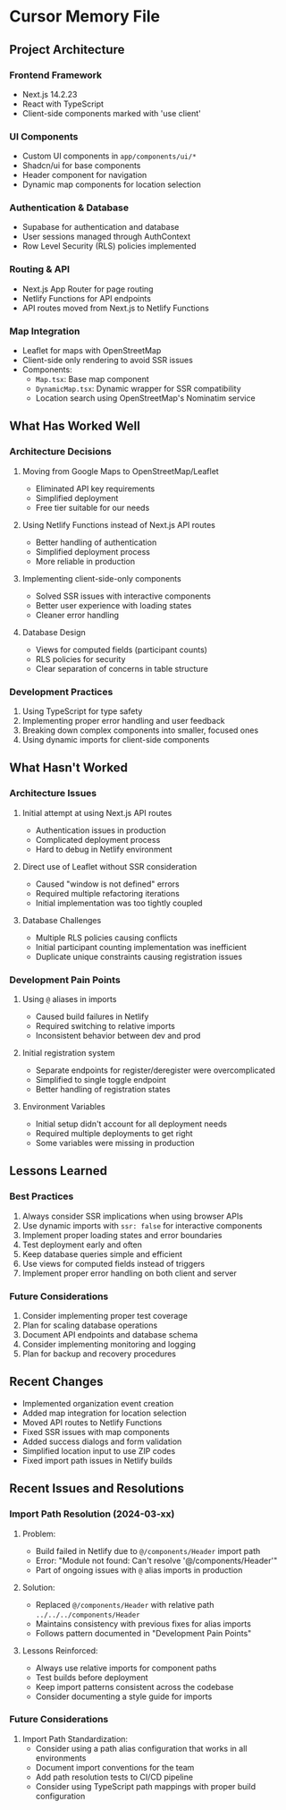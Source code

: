 # Cursor Memory File

## Project Architecture

### Frontend Framework
- Next.js 14.2.23
- React with TypeScript
- Client-side components marked with 'use client'

### UI Components
- Custom UI components in `app/components/ui/*`
- Shadcn/ui for base components
- Header component for navigation
- Dynamic map components for location selection

### Authentication & Database
- Supabase for authentication and database
- User sessions managed through AuthContext
- Row Level Security (RLS) policies implemented

### Routing & API
- Next.js App Router for page routing
- Netlify Functions for API endpoints
- API routes moved from Next.js to Netlify Functions

### Map Integration
- Leaflet for maps with OpenStreetMap
- Client-side only rendering to avoid SSR issues
- Components:
  - `Map.tsx`: Base map component
  - `DynamicMap.tsx`: Dynamic wrapper for SSR compatibility
  - Location search using OpenStreetMap's Nominatim service

## What Has Worked Well

### Architecture Decisions
1. Moving from Google Maps to OpenStreetMap/Leaflet
   - Eliminated API key requirements
   - Simplified deployment
   - Free tier suitable for our needs

2. Using Netlify Functions instead of Next.js API routes
   - Better handling of authentication
   - Simplified deployment process
   - More reliable in production

3. Implementing client-side-only components
   - Solved SSR issues with interactive components
   - Better user experience with loading states
   - Cleaner error handling

4. Database Design
   - Views for computed fields (participant counts)
   - RLS policies for security
   - Clear separation of concerns in table structure

### Development Practices
1. Using TypeScript for type safety
2. Implementing proper error handling and user feedback
3. Breaking down complex components into smaller, focused ones
4. Using dynamic imports for client-side components

## What Hasn't Worked

### Architecture Issues
1. Initial attempt at using Next.js API routes
   - Authentication issues in production
   - Complicated deployment process
   - Hard to debug in Netlify environment

2. Direct use of Leaflet without SSR consideration
   - Caused "window is not defined" errors
   - Required multiple refactoring iterations
   - Initial implementation was too tightly coupled

3. Database Challenges
   - Multiple RLS policies causing conflicts
   - Initial participant counting implementation was inefficient
   - Duplicate unique constraints causing registration issues

### Development Pain Points
1. Using `@` aliases in imports
   - Caused build failures in Netlify
   - Required switching to relative imports
   - Inconsistent behavior between dev and prod

2. Initial registration system
   - Separate endpoints for register/deregister were overcomplicated
   - Simplified to single toggle endpoint
   - Better handling of registration states

3. Environment Variables
   - Initial setup didn't account for all deployment needs
   - Required multiple deployments to get right
   - Some variables were missing in production

## Lessons Learned

### Best Practices
1. Always consider SSR implications when using browser APIs
2. Use dynamic imports with `ssr: false` for interactive components
3. Implement proper loading states and error boundaries
4. Test deployment early and often
5. Keep database queries simple and efficient
6. Use views for computed fields instead of triggers
7. Implement proper error handling on both client and server

### Future Considerations
1. Consider implementing proper test coverage
2. Plan for scaling database operations
3. Document API endpoints and database schema
4. Consider implementing monitoring and logging
5. Plan for backup and recovery procedures

## Recent Changes
- Implemented organization event creation
- Added map integration for location selection
- Moved API routes to Netlify Functions
- Fixed SSR issues with map components
- Added success dialogs and form validation
- Simplified location input to use ZIP codes
- Fixed import path issues in Netlify builds

## Recent Issues and Resolutions

### Import Path Resolution (2024-03-xx)
1. Problem:
   - Build failed in Netlify due to `@/components/Header` import path
   - Error: "Module not found: Can't resolve '@/components/Header'"
   - Part of ongoing issues with `@` alias imports in production

2. Solution:
   - Replaced `@/components/Header` with relative path `../../../components/Header`
   - Maintains consistency with previous fixes for alias imports
   - Follows pattern documented in "Development Pain Points"

3. Lessons Reinforced:
   - Always use relative imports for component paths
   - Test builds before deployment
   - Keep import patterns consistent across the codebase
   - Consider documenting a style guide for imports

### Future Considerations
1. Import Path Standardization:
   - Consider using a path alias configuration that works in all environments
   - Document import conventions for the team
   - Add path resolution tests to CI/CD pipeline
   - Consider using TypeScript path mappings with proper build configuration 